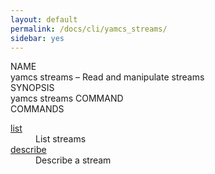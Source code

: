 ```yaml
---
layout: default
permalink: /docs/cli/yamcs_streams/
sidebar: yes
---
```


<div class="man-title">NAME</div>
<div class="man-section">
    yamcs streams &ndash; Read and manipulate streams
</div>

<div class="man-title">SYNOPSIS</div>
<div class="man-synopsis">
    yamcs streams COMMAND
</div>

<div class="man-title">COMMANDS</div>
<div class="man-section">
    <dl>
        <dt><a href="/docs/cli/yamcs_streams_list/">list</a></dt>
        <dd>List streams</dd>
        <dt><a href="/docs/cli/yamcs_streams_describe/">describe</a></dt>
        <dd>Describe a stream</dd>
    </dl>
</div>
